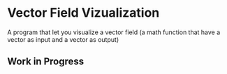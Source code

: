 # Vector Field Vizualization

A program that let you visualize a vector field
(a math function that have a vector as input
and a vector as output)

## Work in Progress
